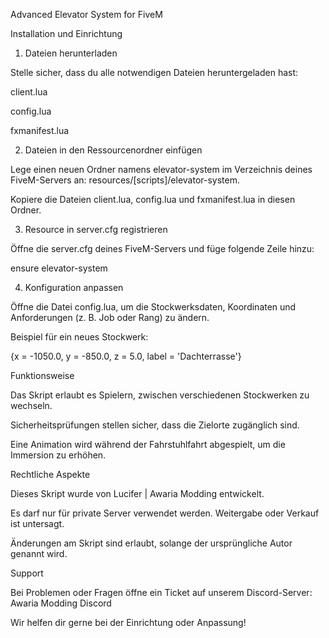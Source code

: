 Advanced Elevator System for FiveM

Installation und Einrichtung

1. Dateien herunterladen

Stelle sicher, dass du alle notwendigen Dateien heruntergeladen hast:

client.lua

config.lua

fxmanifest.lua

2. Dateien in den Ressourcenordner einfügen

Lege einen neuen Ordner namens elevator-system im Verzeichnis deines FiveM-Servers an: resources/[scripts]/elevator-system.

Kopiere die Dateien client.lua, config.lua und fxmanifest.lua in diesen Ordner.

3. Resource in server.cfg registrieren

Öffne die server.cfg deines FiveM-Servers und füge folgende Zeile hinzu:

ensure elevator-system

4. Konfiguration anpassen

Öffne die Datei config.lua, um die Stockwerksdaten, Koordinaten und Anforderungen (z. B. Job oder Rang) zu ändern.

Beispiel für ein neues Stockwerk:

{x = -1050.0, y = -850.0, z = 5.0, label = 'Dachterrasse'}

Funktionsweise

Das Skript erlaubt es Spielern, zwischen verschiedenen Stockwerken zu wechseln.

Sicherheitsprüfungen stellen sicher, dass die Zielorte zugänglich sind.

Eine Animation wird während der Fahrstuhlfahrt abgespielt, um die Immersion zu erhöhen.

Rechtliche Aspekte

Dieses Skript wurde von Lucifer | Awaria Modding entwickelt.

Es darf nur für private Server verwendet werden. Weitergabe oder Verkauf ist untersagt.

Änderungen am Skript sind erlaubt, solange der ursprüngliche Autor genannt wird.

Support

Bei Problemen oder Fragen öffne ein Ticket auf unserem Discord-Server: Awaria Modding Discord

Wir helfen dir gerne bei der Einrichtung oder Anpassung!